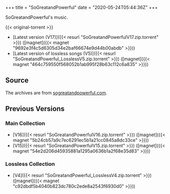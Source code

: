 +++
title = "SoGreatandPowerful"
date = "2020-05-24T05:44:36Z"
+++

SoGreatandPowerful's music.

{{< original-torrent >}}

* [Latest version (V17)]({{< resurl "SoGreatandPowerfulV17.zip.torrent" >}}) ([magnet]({{< magnet "9692e3f4c5d6305d34e2baf66674e9d44b00abdb" >}}))
* [Latest version of lossless songs (V5)]({{< resurl "SoGreatandPowerful_LosslessV5.zip.torrent" >}}) ([magnet]({{< magnet "464c759550f568052b1ab995f28b63c112c6a835" >}}))

## Source

The archives are from [sogreatandpowerful.com](https://sogreatandpowerful.com/).

## Previous Versions

### Main Collection

* [V16]({{< resurl "SoGreatandPowerfulV16.zip.torrent" >}}) ([magnet]({{< magnet "5b24cb57a9c7ec6291ec5b1a21cc0845a8dc33ce" >}}))
* [V15]({{< resurl "SoGreatandPowerfulV15.zip.torrent" >}}) ([magnet]({{< magnet "54e2d206d45935881a1295a0636b1a2f68e35d83" >}}))

### Lossless Collection

* [V4]({{< resurl "SoGreatandPowerful_LosslessV4.zip.torrent" >}}) ([magnet]({{< magnet "c92dbdf5b4040b823dc780c2ede8a2543f6930d0" >}}))